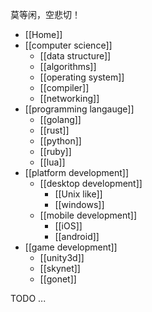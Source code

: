 莫等闲，空悲切！
* [[Home]]
* [[computer science]]
    - [[data structure]]
    - [[algorithms]]
    - [[operating system]]
    - [[compiler]]
    - [[networking]]
* [[programming langauge]]
    - [[golang]]
    - [[rust]]
    - [[python]]
    - [[ruby]]
    - [[lua]]
* [[platform development]]
    - [[desktop development]]
        + [[Unix like]]
        + [[windows]]
    + [[mobile development]]
        - [[iOS]]
        - [[android]]
* [[game development]]
    - [[unity3d]]
    - [[skynet]]
    - [[gonet]]

TODO ...